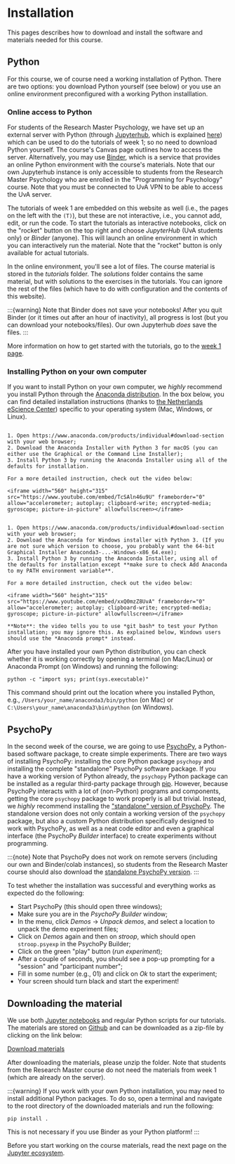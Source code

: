 # Installation
This pages describes how to download and install the software and materials needed for this course.

## Python
For this course, we of course need a working installation of Python. There are two options: you download Python yourself (see below) or you use an online environment preconfigured with a working Python installlation. 

### Online access to Python
For students of the Research Master Psychology, we have set up an external server with Python (through [Jupyterhub](https://jupyter.org/hub), which is explained [here](jupyter.md)) which can be used to do the tutorials of week 1; so no need to download Python yourself. The course's Canvas page outlines how to access the server. Alternatively, you may use [Binder](https://mybinder.org/), which is a service that provides an online Python environment with the course's materials. Note that our own Jupyterhub instance is only accessible to students from the Research Master Psychology who are enrolled in the "Programming for Psychology" course. Note that you must be connected to UvA VPN to be able to access the UvA server.

The tutorials of week 1 are embedded on this website as well (i.e., the pages on the left with the `(T)`), but these are not interactive, i.e., you cannot add, edit, or run the code. To start the tutorials as interactive notebooks, click on the "rocket" button on the top right and choose *JupyterHub* (UvA students only) or *Binder* (anyone). This will launch an online environment in which you can interactively run the material. Note that the "rocket" button is only available for actual tutorials.

In the online environment, you'll see a lot of files. The course material is stored in the *tutorials* folder. The *solutions* folder contains the same material, but with solutions to the exercises in the tutorials. You can ignore the rest of the files (which have to do with configuration and the contents of this website).

:::{warning}
Note that Binder does not save your notebooks! After you quit Binder (or it times out after an hour of inactivity), all progress is lost (but you can download your notebooks/files). Our own Jupyterhub *does* save the files.
:::

More information on how to get started with the tutorials, go to the [week 1 page](../week_1/python.md).

### Installing Python on your own computer
If you want to install Python on your own computer, we *highly* recommend you install Python through the [Anaconda distribution](https://www.anaconda.com/products/individual). In the box below, you can find detailed installation instructions (thanks to [the Netherlands eScience Center](https://escience-academy.github.io/2020-12-07-parallel-python/)) specific to your operating system (Mac, Windows, or Linux).

```{tabbed} Mac

1. Open https://www.anaconda.com/products/individual#download-section with your web browser;
2. Download the Anaconda Installer with Python 3 for macOS (you can either use the Graphical or the Command Line Installer);
3. Install Python 3 by running the Anaconda Installer using all of the defaults for installation.

For a more detailed instruction, check out the video below:

<iframe width="560" height="315" src="https://www.youtube.com/embed/TcSAln46u9U" frameborder="0" allow="accelerometer; autoplay; clipboard-write; encrypted-media; gyroscope; picture-in-picture" allowfullscreen></iframe>
```

```{tabbed} Windows

1. Open https://www.anaconda.com/products/individual#download-section with your web browser;
2. Download the Anaconda for Windows installer with Python 3. (If you are not sure which version to choose, you probably want the 64-bit Graphical Installer Anaconda3-...-Windows-x86_64.exe);
3. Install Python 3 by running the Anaconda Installer, using all of the defaults for installation except **make sure to check Add Anaconda to my PATH environment variable**.

For a more detailed instruction, check out the video below:

<iframe width="560" height="315" src="https://www.youtube.com/embed/xxQ0mzZ8UvA" frameborder="0" allow="accelerometer; autoplay; clipboard-write; encrypted-media; gyroscope; picture-in-picture" allowfullscreen></iframe>

**Note**: the video tells you to use *git bash* to test your Python installation; you may ignore this. As explained below, Windows users should use the *Anaconda prompt* instead.
```

After you have installed your own Python distribution, you can check whether it is working correctly by opening a terminal (on Mac/Linux) or Anaconda Prompt (on Windows) and running the following:

```
python -c "import sys; print(sys.executable)"
```

This command should print out the location where you installed Python, e.g., `/Users/your_name/anaconda3/bin/python` (on Mac) or `C:\Users\your_name\anaconda3\bin\python` (on Windows). 

## PsychoPy
In the second week of the course, we are going to use [PsychoPy](https://www.psychopy.org/), a Python-based software package, to create simple experiments. There are two ways of installing PsychoPy: installing the core Python package `psychopy` and installing the complete "standalone" PsychoPy software package. If you have a working version of Python already, the `psychopy` Python package can be installed as a regular third-party package through [pip](https://packaging.python.org/tutorials/installing-packages/). However, because PsychoPy interacts with a lot of (non-Python) programs and components, getting the core `psychopy` package to work properly is all but trivial. Instead, we *highly* recommend installing the ["standalone" version of PsychoPy](https://www.psychopy.org/download.html). The standalone version does not only contain a working version of the `psychopy` package, but also a custom Python distribution specifically designed to work with PsychoPy, as well as a neat code editor and even a graphical interface (the PsychoPy *Builder* interface) to create experiments without programming.

:::{note}
Note that PsychoPy does not work on remote servers (including our own and Binder/colab instances), so students from the Research Master course should also download the [standalone PsychoPy version](https://www.psychopy.org/).
:::

To test whether the installation was successful and everything works as expected do the following:

* Start PsychoPy (this should open three windows);
* Make sure you are in the *PsychoPy Builder* window;
* In the menu, click *Demos* &rarr; *Unpack demos*, and select a location to unpack the demo experiment files;
* Click on *Demos* again and then on *stroop*, which should open `stroop.psyexp` in the PsychoPy Builder;
* Click on the green "play" button (*run experiment*);
* After a couple of seconds, you should see a pop-up prompting for a "session" and "participant number";
* Fill in some number (e.g., 01) and click on *Ok* to start the experiment;
* Your screen should turn black and start the experiment!

## Downloading the material
We use both [Jupyter notebooks](https://jupyter.org/) and regular Python scripts for our tutorials. The materials are stored on [Github](https://github.com/lukassnoek/introPy) and can be downloaded as a zip-file by clicking on the link below:

[Download materials](https://github.com/lukassnoek/introPy/archive/master.zip)

After downloading the materials, please unzip the folder. Note that students from the Research Master course do not need the materials from week 1 (which are already on the server).

:::{warning}
If you work with your own Python installation, you may need to install additional Python packages. To do so, open a terminal and navigate to the root directory of the downloaded materials and run the following:

    pip install .

This is not necessary if you use Binder as your Python platform!
:::

Before you start working on the course materials, read the next page on the [Jupyter ecosystem](jupyter.md).
